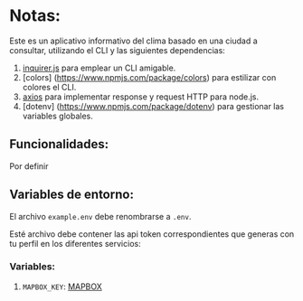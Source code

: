 # Notas:

Este es un aplicativo informativo del clima basado en una ciudad a consultar, utilizando el CLI y las siguientes dependencias:

1. [inquirer.js](https://www.npmjs.com/package/inquirer) para emplear un CLI amigable.
2. [colors] (https://www.npmjs.com/package/colors) para estilizar con colores el CLI.
3. [axios](https://www.npmjs.com/package/axios) para implementar response y request HTTP para node.js.
4. [dotenv] (https://www.npmjs.com/package/dotenv) para gestionar las variables globales.

## Funcionalidades:

Por definir

## Variables de entorno:

El archivo `example.env` debe renombrarse a `.env`.

Esté archivo debe contener las api token correspondientes que generas con tu perfil en los diferentes servicios:

### Variables:

1. `MAPBOX_KEY`: [MAPBOX](https://www.mapbox.com)
